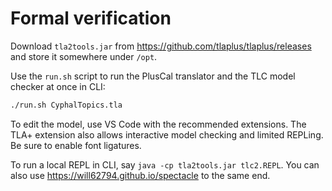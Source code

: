 # Formal verification

Download `tla2tools.jar` from <https://github.com/tlaplus/tlaplus/releases> and store it somewhere under `/opt`.

Use the `run.sh` script to run the PlusCal translator and the TLC model checker at once in CLI:

```sh
./run.sh CyphalTopics.tla
```

To edit the model, use VS Code with the recommended extensions. The TLA+ extension also allows interactive model checking and limited REPLing. Be sure to enable font ligatures.

To run a local REPL in CLI, say `java -cp tla2tools.jar tlc2.REPL`. You can also use <https://will62794.github.io/spectacle> to the same end.
